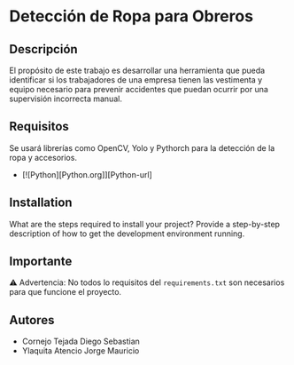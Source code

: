 # Detección de Ropa para Obreros

## Descripción

El propósito de este trabajo es desarrollar una herramienta que pueda identificar si los trabajadores de una empresa tienen las vestimenta y equipo necesario para prevenir accidentes que puedan ocurrir por una supervisión incorrecta manual. 

## Requisitos

Se usará librerías como OpenCV, Yolo y Pythorch para la detección de la ropa y accesorios.

* [![Python][Python.org]][Python-url]

## Installation

What are the steps required to install your project? Provide a step-by-step description of how to get the development environment running.

## Importante

⚠ Advertencia: No todos lo requisitos del `requirements.txt` son necesarios para que funcione el proyecto.


## Autores

* Cornejo Tejada Diego Sebastian
* Ylaquita Atencio Jorge Mauricio
